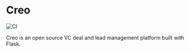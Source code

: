 # Creo

![CI](https://travis-ci.com/ShaolinZhang/creo.svg?branch=master)

Creo is an open source VC deal and lead management platform built with Flask.
